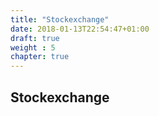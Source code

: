 ```yaml
---
title: "Stockexchange"
date: 2018-01-13T22:54:47+01:00
draft: true
weight : 5
chapter: true
---
```

## Stockexchange